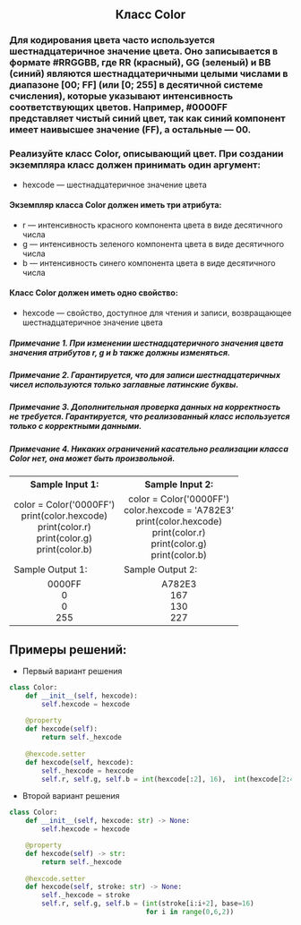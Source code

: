 <h2 style="text-align:center">Класс Color</h2>

### Для кодирования цвета часто используется шестнадцатеричное значение цвета. Оно записывается в формате #RRGGBB, где RR (красный), GG (зеленый) и BB (синий) являются шестнадцатеричными целыми числами в диапазоне [00; FF] (или [0; 255] в десятичной системе счисления), которые указывают интенсивность соответствующих цветов. Например, #0000FF представляет чистый синий цвет, так как синий компонент имеет наивысшее значение (FF), а остальные — 00.
### Реализуйте класс Color, описывающий цвет. При создании экземпляра класс должен принимать один аргумент:
* hexcode — шестнадцатеричное значение цвета 
#### Экземпляр класса Color должен иметь три атрибута:
* r — интенсивность красного компонента цвета в виде десятичного числа
* g — интенсивность зеленого компонента цвета в виде десятичного числа
* b — интенсивность синего компонента цвета в виде десятичного числа
#### Класс Color должен иметь одно свойство:
* hexcode — свойство, доступное для чтения и записи, возвращающее шестнадцатеричное значение цвета

##### Примечание 1. При изменении шестнадцатеричного значения цвета значения атрибутов r, g и b также должны изменяться.
##### Примечание 2. Гарантируется, что для записи шестнадцатеричных чисел используются только заглавные латинские буквы.
##### Примечание 3. Дополнительная проверка данных на корректность не требуется. Гарантируется, что реализованный класс используется только с корректными данными.
##### Примечание 4. Никаких ограничений касательно реализации класса Color нет, она может быть произвольной.

<table align="center">
  <tbody>
    <tr>
      <th>Sample Input 1: </th>
      <th>Sample Input 2: </th>
    </tr>
    <tr>
      <td align="center">color = Color('0000FF')<br>
                        print(color.hexcode)<br>
                        print(color.r)<br>
                        print(color.g)<br>
                        print(color.b)<br></td>
      <td align="center">color = Color('0000FF')<br>
                          color.hexcode = 'A782E3'<br>
                          print(color.hexcode)<br>
                          print(color.r)<br>
                          print(color.g)<br>
                          print(color.b)<br></td>
    </tr>
    <tr>
      <td>Sample Output 1:</td>
      <td>Sample Output 2:</td>
      </tr>
    <tr>
      <td align="center">
                        0000FF<br>
                        0<br>
                        0<br>
                        255<br>
      </td>
      <td align="center">
                        A782E3<br>
                        167<br>
                        130<br>
                        227<br>
      </td>
    </tr>
  </tbody>
</table>



## Примеры решений:
* Первый вариант решения
```python
class Color:
    def __init__(self, hexcode):
        self.hexcode = hexcode
        
    @property    
    def hexcode(self):
        return self._hexcode
    
    @hexcode.setter
    def hexcode(self, hexcode):
        self._hexcode = hexcode
        self.r, self.g, self.b = int(hexcode[:2], 16),  int(hexcode[2:4], 16),  int(hexcode[4:], 16)
```
* Второй вариант решения

```python
class Color:
    def __init__(self, hexcode: str) -> None:
        self.hexcode = hexcode

    @property
    def hexcode(self) -> str:
        return self._hexcode
    
    @hexcode.setter
    def hexcode(self, stroke: str) -> None:
        self._hexcode = stroke
        self.r, self.g, self.b = (int(stroke[i:i+2], base=16) 
                                  for i in range(0,6,2))
```


